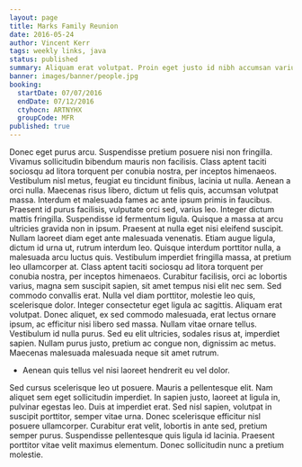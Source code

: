```yaml
---
layout: page
title: Marks Family Reunion
date: 2016-05-24
author: Vincent Kerr
tags: weekly links, java
status: published
summary: Aliquam erat volutpat. Proin eget justo id nibh accumsan varius.
banner: images/banner/people.jpg
booking:
  startDate: 07/07/2016
  endDate: 07/12/2016
  ctyhocn: ARTNYHX
  groupCode: MFR
published: true
---
```

Donec eget purus arcu. Suspendisse pretium posuere nisi non fringilla. Vivamus sollicitudin bibendum mauris non facilisis. Class aptent taciti sociosqu ad litora torquent per conubia nostra, per inceptos himenaeos. Vestibulum nisl metus, feugiat eu tincidunt finibus, lacinia ut nulla. Aenean a orci nulla. Maecenas risus libero, dictum ut felis quis, accumsan volutpat massa. Interdum et malesuada fames ac ante ipsum primis in faucibus. Praesent id purus facilisis, vulputate orci sed, varius leo. Integer dictum mattis fringilla. Suspendisse id fermentum ligula. Quisque a massa at arcu ultricies gravida non in ipsum. Praesent at nulla eget nisi eleifend suscipit.
Nullam laoreet diam eget ante malesuada venenatis. Etiam augue ligula, dictum id urna ut, rutrum interdum leo. Quisque interdum porttitor nulla, a malesuada arcu luctus quis. Vestibulum imperdiet fringilla massa, at pretium leo ullamcorper at. Class aptent taciti sociosqu ad litora torquent per conubia nostra, per inceptos himenaeos. Curabitur facilisis, orci ac lobortis varius, magna sem suscipit sapien, sit amet tempus nisi elit nec sem. Sed commodo convallis erat. Nulla vel diam porttitor, molestie leo quis, scelerisque dolor. Integer consectetur eget ligula ac sagittis. Aliquam erat volutpat. Donec aliquet, ex sed commodo malesuada, erat lectus ornare ipsum, ac efficitur nisi libero sed massa. Nullam vitae ornare tellus. Vestibulum id nulla purus. Sed eu elit ultricies, sodales risus at, imperdiet sapien. Nullam purus justo, pretium ac congue non, dignissim ac metus. Maecenas malesuada malesuada neque sit amet rutrum.

* Aenean quis tellus vel nisi laoreet hendrerit eu vel dolor.

Sed cursus scelerisque leo ut posuere. Mauris a pellentesque elit. Nam aliquet sem eget sollicitudin imperdiet. In sapien justo, laoreet at ligula in, pulvinar egestas leo. Duis at imperdiet erat. Sed nisl sapien, volutpat in suscipit porttitor, semper vitae urna. Donec scelerisque efficitur nisl posuere ullamcorper. Curabitur erat velit, lobortis in ante sed, pretium semper purus. Suspendisse pellentesque quis ligula id lacinia. Praesent porttitor vitae velit maximus elementum. Donec sollicitudin nunc a pretium molestie.
